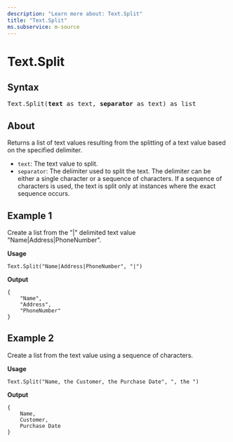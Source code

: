 ```yaml
---
description: "Learn more about: Text.Split"
title: "Text.Split"
ms.subservice: m-source
---
```

# Text.Split

## Syntax

<pre>
Text.Split(<b>text</b> as text, <b>separator</b> as text) as list
</pre>
  
## About

Returns a list of text values resulting from the splitting of a text value based on the specified delimiter.

* `text`: The text value to split.
* `separator`: The delimiter used to split the text. The delimiter can be either a single character or a sequence of characters. If a sequence of characters is used, the text is split only at instances where the exact sequence occurs.

## Example 1

Create a list from the "|" delimited text value "Name|Address|PhoneNumber".

**Usage**

```powerquery-m
Text.Split("Name|Address|PhoneNumber", "|")
```

**Output**

```powerquery-m
{
    "Name",
    "Address",
    "PhoneNumber"
}
```

## Example 2

Create a list from the text value using a sequence of characters.

**Usage**

```powerquery-m
Text.Split("Name, the Customer, the Purchase Date", ", the ")
```

**Output**

```powerquery-m
{
    Name,
    Customer,
    Purchase Date
}
```
